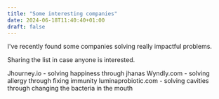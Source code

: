 ```yaml
---
title: "Some interesting companies"
date: 2024-06-18T11:40:40+01:00
draft: false
---
```


I've recently found some companies solving really impactful problems.

Sharing the list in case anyone is interested.


Jhourney.io - solving happiness through jhanas
Wyndly.com - solving allergy through fixing immunity
luminaprobiotic.com - solving cavities through changing the bacteria in the mouth

